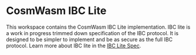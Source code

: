 # CosmWasm IBC Lite

This workspace contains the CosmWasm IBC Lite implementation. IBC lite is a work in progress trimmed down specification of the IBC protocol. It is designed to be simpler to implement and be as secure as the full IBC protocol. Learn more about IBC lite in the [IBC Lite Spec](https://github.com/cosmos/ibc/pull/1093).
